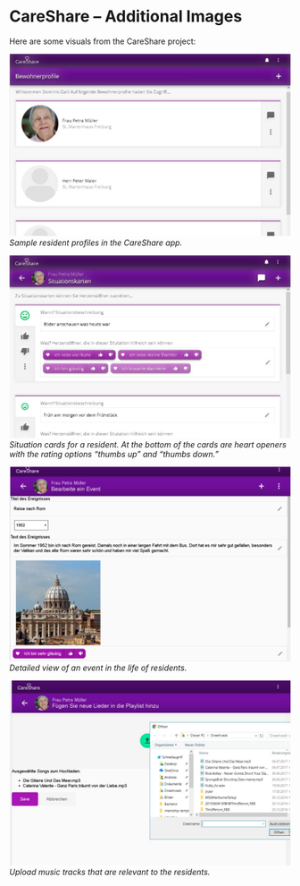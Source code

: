 # CareShare – Additional Images

Here are some visuals from the CareShare project:

![Profilueberischt](./profiluebersicht.jpg)  
*Sample resident profiles in the CareShare app.*

![Situationskarten](./situationskarten.jpg)  
*Situation cards for a resident. At the bottom of the cards are heart openers with the rating options “thumbs up” and “thumbs down.”*

![New-Event](./new-event.jpg)  
*Detailed view of an event in the life of residents.*

![Music-Upload](./music-upload.jpg)  
*Upload music tracks that are relevant to the residents.*